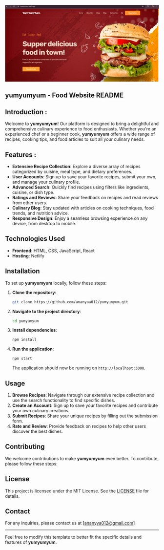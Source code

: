 <!--side image-->
<div>
  <img src="Screenshot 2024-07-17 171850.png">
</div>

## yumyumyum - Food Website README

## Introduction :

Welcome to **yumyumyum**! Our platform is designed to bring a delightful and comprehensive culinary experience to food enthusiasts. Whether you're an experienced chef or a beginner cook, **yumyumyum** offers a wide range of recipes, cooking tips, and food articles to suit all your culinary needs.

## Features :

- **Extensive Recipe Collection**: Explore a diverse array of recipes categorized by cuisine, meal type, and dietary preferences.
- **User Accounts**: Sign up to save your favorite recipes, submit your own, and manage your culinary profile.
- **Advanced Search**: Quickly find recipes using filters like ingredients, cuisine, or dish type.
- **Ratings and Reviews**: Share your feedback on recipes and read reviews from other users.
- **Culinary Blog**: Stay updated with articles on cooking techniques, food trends, and nutrition advice.
- **Responsive Design**: Enjoy a seamless browsing experience on any device, from desktop to mobile.

## Technologies Used

- **Frontend**: HTML, CSS, JavaScript, React
- **Hosting**: Netlify

## Installation

To set up **yumyumyum** locally, follow these steps:

1. **Clone the repository**:
   ```sh
   git clone https://github.com/ananyaa012/yumyumyum.git
   ```

2. **Navigate to the project directory**:
   ```sh
   cd yumyumyum
   ```

3. **Install dependencies**:
   ```sh
   npm install
   ```

4. **Run the application**:
   ```sh
   npm start
   ```

   The application should now be running on `http://localhost:3000`.

## Usage

1. **Browse Recipes**: Navigate through our extensive recipe collection and use the search functionality to find specific dishes.
2. **Create an Account**: Sign up to save your favorite recipes and contribute your own culinary creations.
3. **Submit Recipes**: Share your unique recipes by filling out the submission form.
4. **Rate and Review**: Provide feedback on recipes to help other users discover the best dishes.

## Contributing

We welcome contributions to make **yumyumyum** even better. To contribute, please follow these steps:


## License

This project is licensed under the MIT License. See the [LICENSE](LICENSE) file for details.

## Contact

For any inquiries, please contact us at [ananyya012@gmail.com]

---

Feel free to modify this template to better fit the specific details and features of **yumyumyum**.
